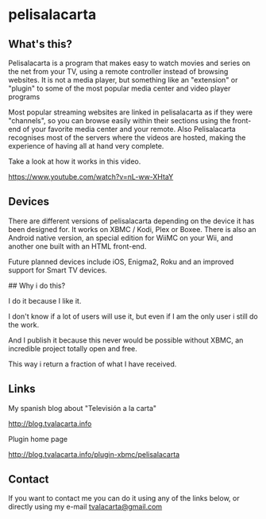 # pelisalacarta

## What's this?

Pelisalacarta is a program that makes easy to watch movies and series on the net from your TV, using a remote controller instead of browsing websites. It is not a media player, but something like an "extension" or "plugin" to some of the most popular media center and video player programs

Most popular streaming websites are linked in pelisalacarta as if they were "channels", so you can browse easily within their sections using the front-end of your favorite media center and your remote. Also Pelisalacarta recognises most of the servers where the videos are hosted, making the experience of having all at hand very complete. 

Take a look at how it works in this video.

https://www.youtube.com/watch?v=nL-ww-XHtaY

## Devices

There are different versions of pelisalacarta depending on the device it has been designed for. It works on XBMC / Kodi, Plex or Boxee. There is also an Android native version, an special edition for WiiMC on your Wii, and another one built with an HTML front-end.

Future planned devices include iOS, Enigma2, Roku and an improved support for Smart TV devices.

## Why i do this?

I do it because I like it. 

I don't know if a lot of users will use it, but even if I am the only user i still do the work.

And I publish it because this never would be possible without XBMC, an incredible project totally open and free. 

This way i return a fraction of what I have received. 

## Links

My spanish blog about "Televisión a la carta"

http://blog.tvalacarta.info

Plugin home page

http://blog.tvalacarta.info/plugin-xbmc/pelisalacarta

## Contact

If you want to contact me you can do it using any of the links below, or directly using my e-mail tvalacarta@gmail.com
